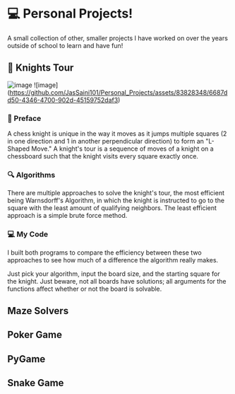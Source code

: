 # 💻 Personal Projects!

A small collection of other, smaller projects I have worked on over the years outside of school to learn and have fun!

## 🐴 Knights Tour

![image](https://github.com/JasSaini101/Personal_Projects/assets/83828348/170b03dd-bc0e-447b-b7e0-b57e7683c8ca) ![image] (https://github.com/JasSaini101/Personal_Projects/assets/83828348/6687dd50-4346-4700-902d-45159752daf3)


### 📝 Preface
A chess knight is unique in the way it moves as it jumps multiple squares (2 in one direction and 1 in another perpendicular direction) to form an "L-Shaped Move." A knight's tour is a sequence of moves of a knight on a chessboard such that the knight visits every square exactly once. 

### 🔍 Algorithms
There are multiple approaches to solve the knight's tour, the most efficient being Warnsdorff's Algorithm, in which the knight is instructed to go to the square with the least amount of qualifying neighbors. The least efficient approach is a simple brute force method.

### 💻 My Code
I built both programs to compare the efficiency between these two approaches to see how much of a difference the algorithm really makes.

Just pick your algorithm, input the board size, and the starting square for the knight. Just beware, not all boards have solutions; all arguments for the functions affect whether or not the board is solvable.

## Maze Solvers

## Poker Game

## PyGame

## Snake Game
